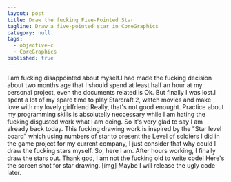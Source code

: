 ```yaml
---
layout: post
title: Draw the fucking Five-Pointed Star
tagline: Draw a five-pointed star in CoreGraphics
category: null
tags:
  - objective-c
  - CoreGraphics
published: true
---
```

  I am fucking disappointed about myself.I had made the fucking decision about two months age that I should spend at least half an hour at my personal project, even the documents related is Ok. But finally I was lost.I spent a lot of my spare time to play Starcraft 2, watch movies and make love with my lovely girlfriend.Really, that's not good enought. Practice about my programming skills is absolutelly neccessary while I am hating the fucking disgusted work what I am doing. 
  So it's very glad to say I am already back today. This fucking drawing work is inspired by the "Star level board" which using numbers of star to present the Level of soldiers I did in the game project for my current company, I just consider that why could I draw the fucking stars myself. So, here I am. After hours working, I finally draw the stars out. Thank god, I am not the fucking old to write code!
  Here's the screen shot for star drawing.
  [img]
  Maybe I will release the ugly code later.